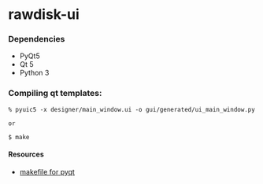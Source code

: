 # rawdisk-ui

### Dependencies

* PyQt5
* Qt 5
* Python 3

### Compiling qt templates:

    % pyuic5 -x designer/main_window.ui -o gui/generated/ui_main_window.py

    or

    $ make

#### Resources

* [makefile for pyqt](https://mplicka.cz/en/blog/compiling-ui-and-resource-files-with-pyqt)
